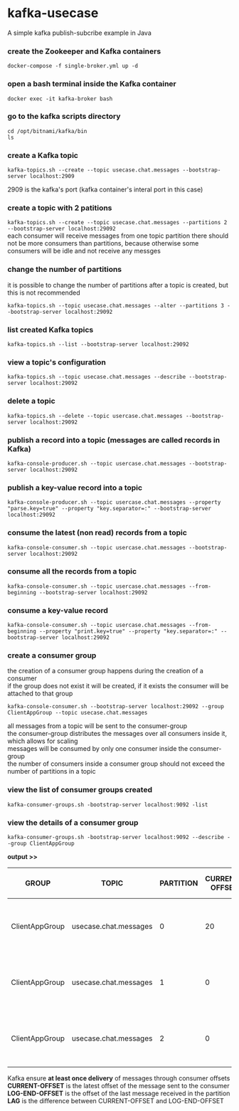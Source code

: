 # kafka-usecase  
A simple kafka publish-subcribe example in Java  

### create the Zookeeper and Kafka containers   
`docker-compose -f single-broker.yml up -d`  

### open a bash terminal inside the Kafka container  
`docker exec -it kafka-broker bash`  

### go to the kafka scripts directory  
`cd /opt/bitnami/kafka/bin`  
`ls`

### create a Kafka topic  
`kafka-topics.sh --create --topic usecase.chat.messages --bootstrap-server localhost:2909`  

2909 is the kafka's port (kafka container's interal port in this case)  

### create a topic with 2 patitions  
`kafka-topics.sh --create --topic usecase.chat.messages --partitions 2 --bootstrap-server localhost:29092`  
each consumer will receive messages from one topic partition
there should not be more consumers than partitions, because otherwise some consumers will be idle and not receive any messges

### change the number of partitions  
it is possible to change the number of partitions after a topic is created, but this is not recommended  

`kafka-topics.sh --topic usecase.chat.messages --alter --partitions 3 --bootstrap-server localhost:29092`  

### list created Kafka topics  
`kafka-topics.sh --list --bootstrap-server localhost:29092`  

### view a topic's configuration  
`kafka-topics.sh --topic usecase.chat.messages --describe --bootstrap-server localhost:29092`  

### delete a topic  
`kafka-topics.sh --delete --topic usercase.chat.messages --bootstrap-server localhost:29092`  

### publish a record  into a topic (messages are called records in Kafka)  
`kafka-console-producer.sh --topic usercase.chat.messages --bootstrap-server localhost:29092`  

### publish a key-value record into a topic
`kafka-console-producer.sh --topic usercase.chat.messages --property "parse.key=true" --property "key.separator=:" --bootstrap-server localhost:29092`

### consume the latest (non read) records from a topic  
`kafka-console-consumer.sh --topic usercase.chat.messages --bootstrap-server localhost:29092`  

### consume all the records from a topic  
`kafka-console-consumer.sh --topic usercase.chat.messages --from-beginning --bootstrap-server localhost:29092`  

### consume a key-value record
`kafka-console-consumer.sh --topic usercase.chat.messages --from-beginning --property "print.key=true" --property "key.separator=:" --bootstrap-server localhost:29092
`
### create a consumer group  
the creation of a consumer group happens during the creation of a consumer  
if the group does not exist it will be created, if it exists the consumer will be attached to that group  

`kafka-console-consumer.sh --bootstrap-server localhost:29092 --group ClientAppGroup --topic usecase.chat.messages`  

all messages from a topic will be sent to the consumer-group   
the consumer-group distributes the messages over all consumers inside it, which allows for scaling  
messages will be consumed by only one consumer inside the consumer-group   
the number of consumers inside a consumer group should not exceed the number of partitions in a topic  

### view the list of consumer groups created  
`kafka-consumer-groups.sh -bootstrap-server localhost:9092 -list`  

### view the details of a consumer group  
`kafka-consumer-groups.sh -bootstrap-server localhost:9092 --describe --group ClientAppGroup`  

**output >>**

| GROUP           | TOPIC                 | PARTITION  | CURRENT-OFFSET | LOG-END-OFFSET | LAG | CONSUMER-ID                                            | HOST         | CLIENT-ID|
|-----------------| --------------------- | ---------- |----------------|----------------|-----|--------------------------------------------------------|--------------| ----------------|
| ClientAppGroup  | usecase.chat.messages | 0          | 20             | 20             | 0   | console-consumer-7cb8abdd-7185-4383-a49e-d126970bc4f5  | /172.19.0.3  | console-consumer| 
| ClientAppGroup  | usecase.chat.messages | 1          | 0              | 0              | 0   | console-consumer-7cb8abdd-7185-4383-a49e-d126970bc4f5  | /172.19.0.3  | console-consumer| 
| ClientAppGroup  | usecase.chat.messages | 2          | 0              | 0              | 0   | console-consumer-7cb8abdd-7185-4383-a49e-d126970bc4f5  | /172.19.0.3  | console-consumer|   

Kafka ensure **at least once delivery** of messages through consumer offsets  
**CURRENT-OFFSET** is the latest offset of the message sent to the consumer  
**LOG-END-OFFSET** is the offset of the last message received in the partition     
**LAG** is the difference between CURRENT-OFFSET and LOG-END-OFFSET



